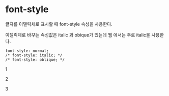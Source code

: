 font-style
===

글자를 이탤릭체로 표시할 때 font-style 속성을 사용한다.

이탤릭체로 바꾸는 속성값은 italic 과 obique가 있는데 웹 에서는 주로 italic을 사용한다.

    font-style: normal; 
    /* font-style: italic; */
    /* font-style: oblique; */
    
1

2

3

    
